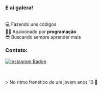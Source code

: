 ### E aí galera! 

<br/> 💻 Fazendo uns códigos 
<br/> 👨‍💻 Apaixonado por **programação** 
<br/> 😎 Buscando sempre aprender mais

### Contato:



[![Instagram Badge](https://img.shields.io/badge/-Instagram.com/juann.jpg-critical?style=for-the-badge&logo=instagram&logoColor=white&link=https://www.instagram.com/juann.jpg/)](https://www.instagram.com/juann.jpg/)
<br/>

<br/>
<br/>
> No ritmo frenético de um jovem anos 10 🖤
